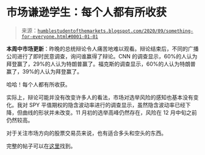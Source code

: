 <!--yml

分类：未分类

日期：2024-05-18 02:11:06

-->

# 市场谦逊学生：每个人都有所收获

> 来源：[`humblestudentofthemarkets.blogspot.com/2020/09/something-for-everyone.html#0001-01-01`](https://humblestudentofthemarkets.blogspot.com/2020/09/something-for-everyone.html#0001-01-01)

**本周中市场更新**：昨晚的总统辩论令人痛苦地难以观看。辩论结束后，不同的广播公司进行了即时民意调查，询问谁赢得了辩论。CNN 的调查显示，60%的人认为拜登赢了，29%的人认为特朗普赢了。福克斯的调查显示，60%的人认为特朗普赢了，39%的人认为拜登赢了。

哈哈！每个人都有所收获。

实际上，辩论可能并没有改变许多人的看法，市场对选举风险的感知也基本没有变化。我对 SPY 平值期权的隐含波动率进行的调查显示，虽然隐含波动率已经下降，但曲线的形状并未改变。11 月初的选举高峰仍然存在，风险在 12 月中旬之前仍然较高。

对于关注市场方向的股票交易员来说，也有适合多头和空头的东西。

完整的帖子可以在[这里](https://humblestudentofthemarkets.com/2020/09/30/something-for-everyone/)找到。
